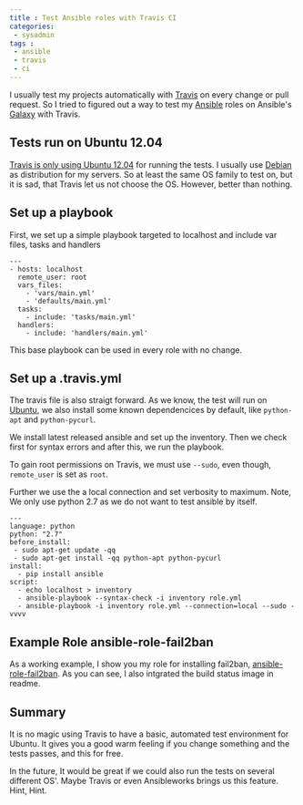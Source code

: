 ```yaml
---
title : Test Ansible roles with Travis CI
categories:
 - sysadmin
tags :
 - ansible
 - travis
 - ci
---
```

I usually test my projects automatically with [Travis](https://travis-ci.org) on every change or pull request. So I tried to figured out a way to test my [Ansible](http://www.ansibleworks.com/) roles on Ansible's [Galaxy](http://galaxy.ansibleworks.com) with Travis.

## Tests run on Ubuntu 12.04

[Travis is only using Ubuntu 12.04](http://about.travis-ci.org/docs/user/ci-environment/) for running the tests. I usually use [Debian](http://www.debian.org) as distribution for my servers. So at least the same OS family to test on, but it is sad, that Travis let us not choose the OS. However, better than nothing.

## Set up a playbook

First, we set up a simple playbook targeted to localhost and include var files, tasks and handlers

    ---
    - hosts: localhost
      remote_user: root
      vars_files:
        - 'vars/main.yml'
        - 'defaults/main.yml'
      tasks:
        - include: 'tasks/main.yml'
      handlers:
        - include: 'handlers/main.yml'

This base playbook can be used in every role with no change.

## Set up a .travis.yml

The travis file is also straigt forward. As we know, the test will run on [Ubuntu](http://www.ubuntu.com), we also install some known dependencices by default, like `python-apt` and `python-pycurl`.

We install latest released ansible and set up the inventory. Then we check first for syntax errors and after this, we run the playbook. 

To gain root permissions on Travis, we must use `--sudo`, even though, `remote_user` is set as `root`.

Further we use the a local connection and set verbosity to maximum. Note, We only use python 2.7 as we do not want to test ansible by itself.

    ---
    language: python
    python: "2.7"
    before_install:
     - sudo apt-get update -qq
     - sudo apt-get install -qq python-apt python-pycurl
    install:
      - pip install ansible
    script:
      - echo localhost > inventory
      - ansible-playbook --syntax-check -i inventory role.yml
      - ansible-playbook -i inventory role.yml --connection=local --sudo -vvvv

## Example Role ansible-role-fail2ban

As a working example, I show you my role for installing fail2ban, [ansible-role-fail2ban](https://github.com/resmo/ansible-role-fail2ban). As you can see, I also intgrated the build status image in readme.

## Summary

It is no magic using Travis to have a basic, automated test environment for Ubuntu. It gives you a good warm feeling if you change something and the tests passes, and this for free. 

In the future, It would be great if we could also run the tests on several different OS'. Maybe Travis or even Ansibleworks brings us this feature. Hint, Hint.
